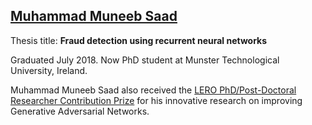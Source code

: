 ## [Muhammad Muneeb Saad](https://www.linkedin.com/in/muhammad-muneeb-saad-pak123456/)

Thesis title:
**Fraud detection using recurrent neural networks**

Graduated July 2018. Now PhD student at Munster Technological University, Ireland.

Muhammad Muneeb Saad also received the [LERO PhD/Post-Doctoral Researcher Contribution Prize](https://lero.ie/news-and-events/news/lero-director%E2%80%99s-prizes-2024-celebrate-top-achievements-leading-irish) for his innovative research on improving Generative Adversarial Networks.